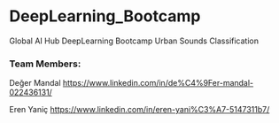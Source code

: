 # DeepLearning_Bootcamp
Global AI Hub DeepLearning Bootcamp Urban Sounds Classification


### Team Members:

Değer Mandal
https://www.linkedin.com/in/de%C4%9Fer-mandal-022436131/

Eren Yaniç
https://www.linkedin.com/in/eren-yani%C3%A7-5147311b7/
